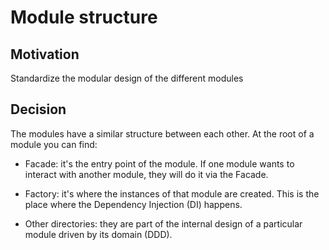 # Module structure

## Motivation

Standardize the modular design of the different modules

## Decision

The modules have a similar structure between each other. At the root of a module you can find: 

- Facade: it's the entry point of the module. 
  If one module wants to interact with another module, they will do it via the Facade.
  
- Factory: it's where the instances of that module are created. This is the place where 
  the Dependency Injection (DI) happens.
  
- Other directories: they are part of the internal design of a particular module driven by its domain (DDD).
